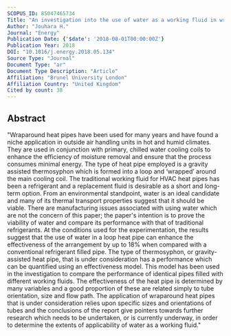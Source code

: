 ```yaml
---
SCOPUS_ID: 85047465734
Title: "An investigation into the use of water as a working fluid in wraparound loop heat pipe heat exchanger for applications in energy efficient HVAC systems"
Author: "Jouhara H."
Journal: "Energy"
Publication Date: {'$date': '2018-08-01T00:00:00Z'}
Publication Year: 2018
DOI: "10.1016/j.energy.2018.05.134"
Source Type: "Journal"
Document Type: "ar"
Document Type Description: "Article"
Affiliation: "Brunel University London"
Affiliation Country: "United Kingdom"
Cited by count: 38
---
```


## Abstract
"Wraparound heat pipes have been used for many years and have found a niche application in outside air handling units in hot and humid climates. They are used in conjunction with primary, chilled water cooling coils to enhance the efficiency of moisture removal and ensure that the process consumes minimal energy. The type of heat pipe employed is a gravity assisted thermosyphon which is formed into a loop and ‘wrapped’ around the main cooling coil. The traditional working fluid for HVAC heat pipes has been a refrigerant and a replacement fluid is desirable as a short and long-term option. From an environmental standpoint, water is an ideal candidate and many of its thermal transport properties suggest that it should be viable. There are manufacturing issues associated with using water which are not the concern of this paper; the paper's intention is to prove the viability of water and compare its performance with that of traditional refrigerants. At the conditions used for the experimentation, the results suggest that the use of water in a loop heat pipe can enhance the effectiveness of the arrangement by up to 18% when compared with a conventional refrigerant filled pipe. The type of thermosyphon, or gravity-assisted heat pipe, that is under consideration has a performance which can be quantified using an effectiveness model. This model has been used in the investigation to compare the performance of identical pipes filled with different working fluids. The effectiveness of the heat pipe is determined by many variables and a good proportion of these are related simply to tube orientation, size and flow path. The application of wraparound heat pipes that is under consideration relies upon specific sizes and orientations of tubes and the conclusions of the report give pointers towards further research which needs to be undertaken, or is currently underway, in order to determine the extents of applicability of water as a working fluid."
